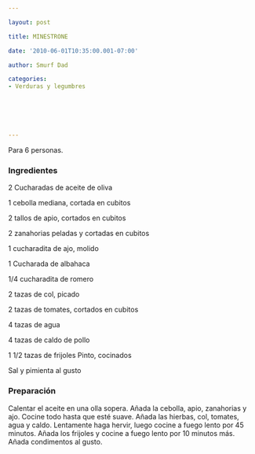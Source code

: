 ```yaml
---

layout: post

title: MINESTRONE

date: '2010-06-01T10:35:00.001-07:00'

author: Smurf Dad

categories:
- Verduras y legumbres






---
```


Para 6 personas.

<h3>Ingredientes</h3>

2 Cucharadas de aceite de oliva

1 cebolla mediana, cortada en cubitos

2 tallos de apio, cortados en cubitos

2 zanahorias peladas y cortadas en cubitos

1 cucharadita de ajo, molido

1 Cucharada de albahaca

1/4 cucharadita de romero

2 tazas de col, picado

2 tazas de tomates, cortados en cubitos

4 tazas de agua

4 tazas de caldo de pollo

1 1/2 tazas de frijoles Pinto, cocinados

Sal y pimienta al gusto

<h3>Preparación</h3>

Calentar el aceite en una olla sopera. Añada la cebolla, apio, zanahorias y ajo. Cocine todo hasta que esté suave. Añada las hierbas, col, tomates, agua y caldo. Lentamente haga hervir, luego cocine a fuego lento por 45 minutos. Añada los frijoles y cocine a fuego lento por 10 minutos más. Añada condimentos al gusto.